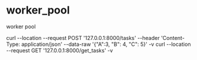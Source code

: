 # worker_pool
worker pool

curl --location --request POST '127.0.0.1:8000/tasks' --header 'Content-Type: application/json' --data-raw '{"A":3, "B": 4, "C": 5}' -v
curl --location --request GET '127.0.0.1:8000/get_tasks'  -v
